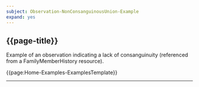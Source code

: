 ```yaml
---
subject: Observation-NonConsanguinousUnion-Example
expand: yes
---
```



## {{page-title}}


Example of an observation indicating a lack of consanguinuity (referenced from a FamilyMemberHistory resource).


{{page:Home-Examples-ExamplesTemplate}}

---